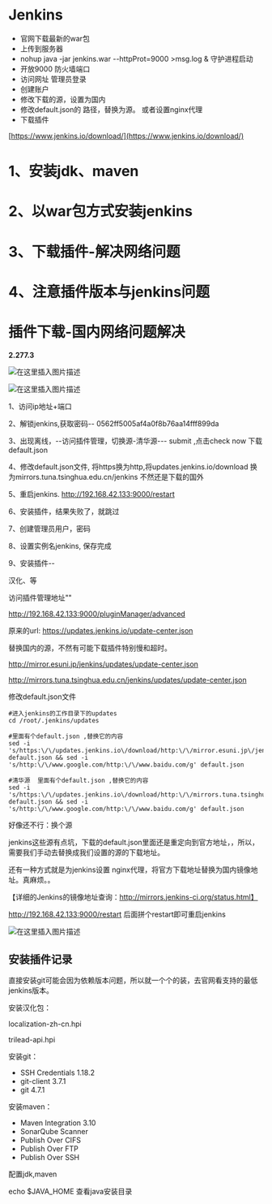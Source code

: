 # Jenkins

- 官网下载最新的war包
- 上传到服务器
- nohup java -jar jenkins.war --httpProt=9000 >msg.log &   守护进程启动
- 开放9000 防火墙端口
- 访问网址 管理员登录
- 创建账户
- 修改下载的源，设置为国内
- 修改default.json的 路径，替换为源。  或者设置nginx代理
- 下载插件

[https://www.jenkins.io/download/](https://www.jenkins.io/download/)



# 1、安装jdk、maven

# 2、以war包方式安装jenkins

# 3、下载插件-解决网络问题

# 4、注意插件版本与jenkins问题





# 插件下载-国内网络问题解决



**2.277.3**

![在这里插入图片描述](https://img-blog.csdnimg.cn/20210425104436234.png?x-oss-process=image/watermark,type_ZmFuZ3poZW5naGVpdGk,shadow_10,text_aHR0cHM6Ly9ibG9nLmNzZG4ubmV0L3UwMTExMzgxOTA=,size_16,color_FFFFFF,t_70)





![在这里插入图片描述](https://img-blog.csdnimg.cn/20210425130248825.png?x-oss-process=image/watermark,type_ZmFuZ3poZW5naGVpdGk,shadow_10,text_aHR0cHM6Ly9ibG9nLmNzZG4ubmV0L3UwMTExMzgxOTA=,size_16,color_FFFFFF,t_70)



1、访问ip地址+端口

2、解锁jenkins,获取密码-- 0562ff5005af4a0f8b76aa14fff899da

3、出现离线，--访问插件管理，切换源-清华源--- submit ,点击check now 下载default.json

4、修改default.json文件, 将https换为http,将updates.jenkins.io/download 换为mirrors.tuna.tsinghua.edu.cn/jenkins   不然还是下载的国外

5、重启jenkins.  http://192.168.42.133:9000/restart 

6、安装插件，结果失败了，就跳过

7、创建管理员用户，密码

8、设置实例名jenkins, 保存完成

9、安装插件-- 

汉化、等



访问插件管理地址""

http://192.168.42.133:9000/pluginManager/advanced

原来的url:  https://updates.jenkins.io/update-center.json

替换国内的源，不然有可能下载插件特别慢和超时。

http://mirror.esuni.jp/jenkins/updates/update-center.json



http://mirrors.tuna.tsinghua.edu.cn/jenkins/updates/update-center.json

修改default.json文件

```shell
#进入jenkins的工作目录下的updates
cd /root/.jenkins/updates  

#里面有个default.json ,替换它的内容
sed -i 's/https:\/\/updates.jenkins.io\/download/http:\/\/mirror.esuni.jp\/jenkins/g' default.json && sed -i 's/http:\/\/www.google.com/http:\/\/www.baidu.com/g' default.json

#清华源  里面有个default.json ,替换它的内容
sed -i 's/https:\/\/updates.jenkins.io\/download/http:\/\/mirrors.tuna.tsinghua.edu.cn\/jenkins/g' default.json && sed -i 's/http:\/\/www.google.com/http:\/\/www.baidu.com/g' default.json
```

好像还不行：换个源

jenkins这些源有点坑，下载的default.json里面还是重定向到官方地址，，所以，需要我们手动去替换成我们设置的源的下载地址。

还有一种方式就是为jenkins设置 nginx代理，将官方下载地址替换为国内镜像地址。真麻烦。。



【详细的Jenkins的镜像地址查询：http://mirrors.jenkins-ci.org/status.html】


http://192.168.42.133:9000/restart 后面拼个restart即可重启jenkins



![在这里插入图片描述](https://img-blog.csdnimg.cn/20210425105128913.png?x-oss-process=image/watermark,type_ZmFuZ3poZW5naGVpdGk,shadow_10,text_aHR0cHM6Ly9ibG9nLmNzZG4ubmV0L3UwMTExMzgxOTA=,size_16,color_FFFFFF,t_70)





## 安装插件记录

直接安装git可能会因为依赖版本问题，所以就一个个的装，去官网看支持的最低jenkins版本。

安装汉化包：

localization-zh-cn.hpi

trilead-api.hpi

安装git：

-  SSH Credentials  1.18.2
-  git-client 3.7.1
-  git 4.7.1

安装maven：

- Maven Integration 3.10
- SonarQube Scanner
- Publish Over CIFS 
- Publish Over FTP
- Publish Over SSH



配置jdk,maven

echo  $JAVA_HOME  查看java安装目录









